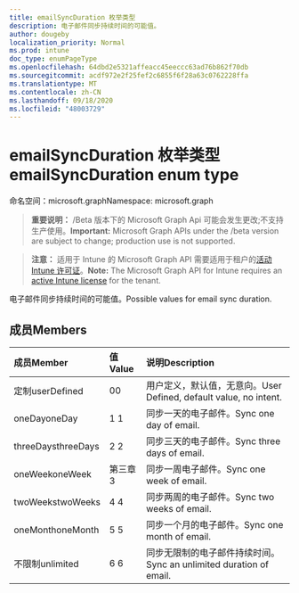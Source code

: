 ```yaml
---
title: emailSyncDuration 枚举类型
description: 电子邮件同步持续时间的可能值。
author: dougeby
localization_priority: Normal
ms.prod: intune
doc_type: enumPageType
ms.openlocfilehash: 64dbd2e5321affeacc45eeccc63ad76b862f70db
ms.sourcegitcommit: acdf972e2f25fef2c6855f6f28a63c0762228ffa
ms.translationtype: MT
ms.contentlocale: zh-CN
ms.lasthandoff: 09/18/2020
ms.locfileid: "48003729"
---
```

# <a name="emailsyncduration-enum-type"></a><span data-ttu-id="81cc3-103">emailSyncDuration 枚举类型</span><span class="sxs-lookup"><span data-stu-id="81cc3-103">emailSyncDuration enum type</span></span>

<span data-ttu-id="81cc3-104">命名空间：microsoft.graph</span><span class="sxs-lookup"><span data-stu-id="81cc3-104">Namespace: microsoft.graph</span></span>

> <span data-ttu-id="81cc3-105">**重要说明：** /Beta 版本下的 Microsoft Graph Api 可能会发生更改;不支持生产使用。</span><span class="sxs-lookup"><span data-stu-id="81cc3-105">**Important:** Microsoft Graph APIs under the /beta version are subject to change; production use is not supported.</span></span>

> <span data-ttu-id="81cc3-106">**注意：** 适用于 Intune 的 Microsoft Graph API 需要适用于租户的[活动 Intune 许可证](https://go.microsoft.com/fwlink/?linkid=839381)。</span><span class="sxs-lookup"><span data-stu-id="81cc3-106">**Note:** The Microsoft Graph API for Intune requires an [active Intune license](https://go.microsoft.com/fwlink/?linkid=839381) for the tenant.</span></span>

<span data-ttu-id="81cc3-107">电子邮件同步持续时间的可能值。</span><span class="sxs-lookup"><span data-stu-id="81cc3-107">Possible values for email sync duration.</span></span>

## <a name="members"></a><span data-ttu-id="81cc3-108">成员</span><span class="sxs-lookup"><span data-stu-id="81cc3-108">Members</span></span>
|<span data-ttu-id="81cc3-109">成员</span><span class="sxs-lookup"><span data-stu-id="81cc3-109">Member</span></span>|<span data-ttu-id="81cc3-110">值</span><span class="sxs-lookup"><span data-stu-id="81cc3-110">Value</span></span>|<span data-ttu-id="81cc3-111">说明</span><span class="sxs-lookup"><span data-stu-id="81cc3-111">Description</span></span>|
|:---|:---|:---|
|<span data-ttu-id="81cc3-112">定制</span><span class="sxs-lookup"><span data-stu-id="81cc3-112">userDefined</span></span>|<span data-ttu-id="81cc3-113">0</span><span class="sxs-lookup"><span data-stu-id="81cc3-113">0</span></span>|<span data-ttu-id="81cc3-114">用户定义，默认值，无意向。</span><span class="sxs-lookup"><span data-stu-id="81cc3-114">User Defined, default value, no intent.</span></span>|
|<span data-ttu-id="81cc3-115">oneDay</span><span class="sxs-lookup"><span data-stu-id="81cc3-115">oneDay</span></span>|<span data-ttu-id="81cc3-116">1 </span><span class="sxs-lookup"><span data-stu-id="81cc3-116">1</span></span>|<span data-ttu-id="81cc3-117">同步一天的电子邮件。</span><span class="sxs-lookup"><span data-stu-id="81cc3-117">Sync one day of email.</span></span>|
|<span data-ttu-id="81cc3-118">threeDays</span><span class="sxs-lookup"><span data-stu-id="81cc3-118">threeDays</span></span>|<span data-ttu-id="81cc3-119">2 </span><span class="sxs-lookup"><span data-stu-id="81cc3-119">2</span></span>|<span data-ttu-id="81cc3-120">同步三天的电子邮件。</span><span class="sxs-lookup"><span data-stu-id="81cc3-120">Sync three days of email.</span></span>|
|<span data-ttu-id="81cc3-121">oneWeek</span><span class="sxs-lookup"><span data-stu-id="81cc3-121">oneWeek</span></span>|<span data-ttu-id="81cc3-122">第三章</span><span class="sxs-lookup"><span data-stu-id="81cc3-122">3</span></span>|<span data-ttu-id="81cc3-123">同步一周电子邮件。</span><span class="sxs-lookup"><span data-stu-id="81cc3-123">Sync one week of email.</span></span>|
|<span data-ttu-id="81cc3-124">twoWeeks</span><span class="sxs-lookup"><span data-stu-id="81cc3-124">twoWeeks</span></span>|<span data-ttu-id="81cc3-125">4 </span><span class="sxs-lookup"><span data-stu-id="81cc3-125">4</span></span>|<span data-ttu-id="81cc3-126">同步两周的电子邮件。</span><span class="sxs-lookup"><span data-stu-id="81cc3-126">Sync two weeks of email.</span></span>|
|<span data-ttu-id="81cc3-127">oneMonth</span><span class="sxs-lookup"><span data-stu-id="81cc3-127">oneMonth</span></span>|<span data-ttu-id="81cc3-128">5 </span><span class="sxs-lookup"><span data-stu-id="81cc3-128">5</span></span>|<span data-ttu-id="81cc3-129">同步一个月的电子邮件。</span><span class="sxs-lookup"><span data-stu-id="81cc3-129">Sync one month of email.</span></span>|
|<span data-ttu-id="81cc3-130">不限制</span><span class="sxs-lookup"><span data-stu-id="81cc3-130">unlimited</span></span>|<span data-ttu-id="81cc3-131">6 </span><span class="sxs-lookup"><span data-stu-id="81cc3-131">6</span></span>|<span data-ttu-id="81cc3-132">同步无限制的电子邮件持续时间。</span><span class="sxs-lookup"><span data-stu-id="81cc3-132">Sync an unlimited duration of email.</span></span>|






